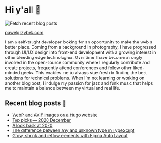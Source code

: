 # Hi y'all 👋

![Fetch recent blog posts](https://github.com/pawelgrzybek/pawelgrzybek/workflows/Fetch%20recent%20blog%20posts/badge.svg)

[pawelgrzybek.com](https://pawelgrzybek.com)

I am a self-taught developer looking for an opportunity to make the web a better place. Coming from a background in photography, I have progressed through UI/UX design into front-end development with a growing interest in other bleeding edge technologies. Over time I have become strongly involved in the open-source community where I regularly contribute and create projects, frequently attend conferences and follow other liked-minded geeks. This enables me to always stay fresh in finding the best solutions for technical problems. When I’m not learning or working on another blog post, I indulge my passion for jazz and funk music that helps me to maintain a balance between my virtual and real life.

## Recent blog posts 📝

<!-- FEED-START -->
- [WebP and AVIF images on a Hugo website](https://pawelgrzybek.com/webp-and-avif-images-on-a-hugo-website/)
- [Top picks — 2020 December](https://pawelgrzybek.com/top-picks-2020-december/)
- [A look back at 2020](https://pawelgrzybek.com/a-look-back-at-2020/)
- [The difference between any and unknown type in TypeScript](https://pawelgrzybek.com/the-difference-between-any-and-unknown-type-in-typescript/)
- [Grow, shrink and reflow elements with Figma Auto Layout](https://pawelgrzybek.com/grow-shrink-and-reflow-elements-with-figma-auto-layout/)
<!-- FEED-END -->